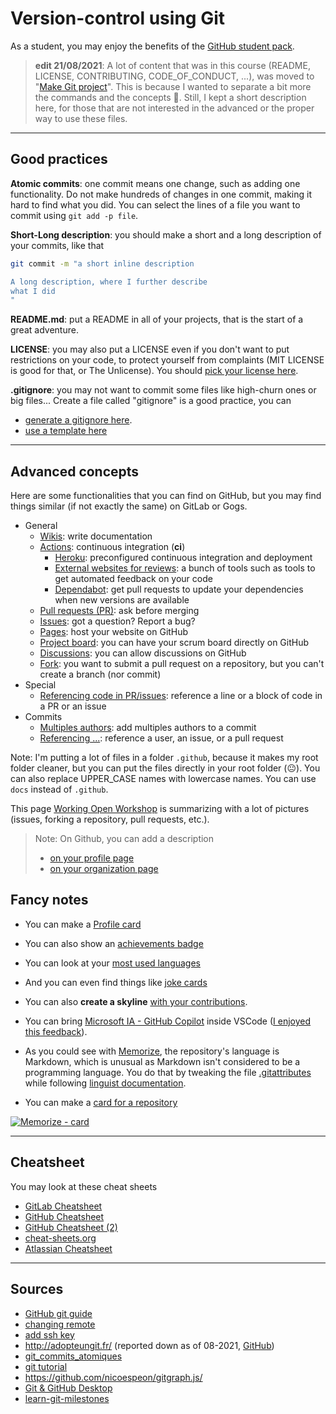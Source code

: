 # Version-control using Git

As a student, you may enjoy the benefits of the [GitHub student pack](https://education.github.com/pack).

> **edit 21/08/2021**: A lot of content that was in this course (README, LICENSE, CONTRIBUTING, CODE_OF_CONDUCT, ...), was moved to "[Make Git project](../../../../archives/proj/make-git-project/index.md)". This is because I wanted to separate a bit more the commands and the concepts 🙇. Still, I kept a short description here, for those that are not interested in the advanced or the proper way to use these files.

<hr class="sl">

## Good practices

**Atomic commits**: one commit means one change, such as adding one functionality. Do not make hundreds of changes in one commit, making it hard to find what you did. You can select the lines of a file you want to commit using `git add -p file`.

**Short-Long description**: you should make a short and a long description of your commits, like that

```bash
git commit -m "a short inline description

A long description, where I further describe
what I did
"
```

**README.md**: put a README in all of your projects, that is the start of a great adventure.

**LICENSE**: you may also put a LICENSE even if you don't want to put restrictions on your code, to protect yourself from complaints (MIT LICENSE is good for that, or The Unlicense). You should [pick your license here](https://choosealicense.com/).

**.gitignore**: you may not want to commit some files like high-churn ones or big files... Create a file called "gitignore" is a good practice, you can

* [generate a gitignore here](https://www.toptal.com/developers/gitignore).
* [use a template here](https://github.com/github/gitignore)

<hr class="sr">

## Advanced concepts

Here are some functionalities that you can find on GitHub, but you may find things similar (if not exactly the same) on GitLab or Gogs.

* General
  * [Wikis](wiki.md): write documentation
  * [Actions](actions.md): continuous integration (**ci**)
    * [Heroku](notes/heroku.md): preconfigured continuous integration and deployment
    * [External websites for reviews](notes/tools.md): a bunch of tools such as tools to get automated feedback on your code
    * [Dependabot](dependabot.md): get pull requests to update your dependencies when new versions are available
  * [Pull requests (PR)](pull-requests.md): ask before merging
  * [Issues](issues.md): got a question? Report a bug?
  * [Pages](pages.md): host your website on GitHub
  * [Project board](project.md): you can have your scrum board directly on GitHub
  * [Discussions](https://docs.github.com/en/discussions): you can allow discussions on GitHub
  * [Fork](fork.md): you want to submit a pull request on a repository, but you can't create a branch (nor commit)
* Special
  * [Referencing code in PR/issues](ref-code.md): reference a line or a block of code in a PR or an issue
* Commits
  * [Multiples authors](notes/multiples.md): add multiples authors to a commit
  * [Referencing ...](notes/reference.md): reference a user, an issue, or a pull request

Note: I'm putting a lot of files in a folder `.github`, because it makes my root folder cleaner, but you can put the files directly in your root folder (😐). You can also replace UPPER_CASE names with lowercase names. You can use `docs` instead of `.github`.

This page [Working Open Workshop](https://mozillascience.github.io/working-open-workshop/github_for_collaboration/) is summarizing with a lot of pictures (issues, forking a repository, pull requests, etc.).

> Note: On Github, you can add a description
> 
> * [on your profile page](https://docs.github.com/en/account-and-profile/setting-up-and-managing-your-github-profile/customizing-your-profile/managing-your-profile-readme)
> * [on your organization page](https://github.blog/changelog/2021-09-14-readmes-for-organization-profiles/)

## Fancy notes

* You can make a [Profile card](https://github.com/anuraghazra/github-readme-stats)

* You can also show an [achievements badge](https://github.com/ryo-ma/github-profile-trophy)

* You can look at your [most used languages](https://github.com/anuraghazra/github-readme-stats#top-languages-card)

* And you can even find things like [joke cards](https://readme-jokes.vercel.app/api)

* You can also **create a skyline** [with your contributions](https://skyline.github.com/).

* You can bring [Microsoft IA - GitHub Copilot](https://copilot.github.com/) inside VSCode ([I enjoyed this feedback](https://www.sitepoint.com/github-copilot-ai-pair-programming/)).

* As you could see with [Memorize](https://github.com/lgs-games/memorize), the repository's language is Markdown, which is unusual as Markdown isn't considered to be a programming language. You do that by tweaking the file [.gitattributes](https://github.com/lgs-games/memorize/blob/master/.gitattributes) while following [linguist documentation](https://github.com/github/linguist/tree/master/docs).

* You can make a [card for a repository](https://github.com/anuraghazra/github-readme-stats#repo-card-exclusive-options)

[![Memorize - card](https://github-readme-stats.vercel.app/api/pin?username=lgs-games&repo=memorize&title_color=fff&icon_color=f9f9f9&text_color=9f9f9f&bg_color=151515)](https://github.com/lgs-games/memorize)

<hr class="sr">

## Cheatsheet

You may look at these cheat sheets

* [GitLab Cheatsheet](https://about.gitlab.com/images/press/git-cheat-sheet.pdf)
* [GitHub Cheatsheet](https://education.github.com/git-cheat-sheet-education.pdf)
* [GitHub Cheatsheet (2)](https://training.github.com/downloads/github-git-cheat-sheet.pdf)
* [cheat-sheets.org](http://www.cheat-sheets.org/saved-copy/git-cheat-sheet.pdf)
* [Atlassian Cheatsheet](https://www.atlassian.com/dam/jcr:e7e22f25-bba2-4ef1-a197-53f46b6df4a5/SWTM-2088_Atlassian-Git-Cheatsheet.pdf)

<hr class="sl">

## Sources

* [GitHub git guide](https://github.com/git-guides/)
* [changing remote](https://docs.github.com/en/github/using-git/changing-a-remotes-url)
* [add ssh key](https://docs.github.com/en/free-pro-team@latest/github/authenticating-to-github/generating-a-new-ssh-key-and-adding-it-to-the-ssh-agent)
* http://adopteungit.fr/ (reported down as of 08-2021, [GitHub](https://github.com/lgiraudel/adopteungit))
* [git_commits_atomiques](https://francoisbrucker.github.io/cours_informatique/cours/dfs/git_commits_atomiques.html)
* [git tutorial](https://dubrayn.github.io/IPS-DEV/git.html#1)
* <https://github.com/nicoespeon/gitgraph.js/>
* [Git & GitHub Desktop](https://docs.google.com/presentation/d/1vtK6LoqwF4rQQZZy-ovuEgsYUwwMRXsqDVMOjAPSBt0/edit#slide=id.gad119073e1_0_6)
* [learn-git-milestones](https://github.com/omundy/learn-git-milestones)